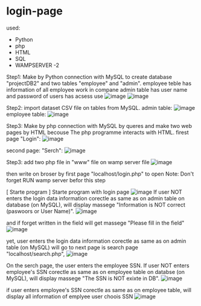 # login-page
used:
 - Python
 - php
 - HTML
 - SQL 
 - WAMPSERVER -2

Step1: Make by Python connection with MySQL to create database "projectDB2" and two tables "employee" and "admin".
employee teble has information of all employee work in compane 
admin table has user name and password of users has acsess use
![image](https://user-images.githubusercontent.com/107805330/180975242-e56ef46d-4744-4660-8395-9e6a8d7b3561.png)
![image](https://user-images.githubusercontent.com/107805330/180977577-c8bd4a60-a09b-462b-9881-34394eebd967.png)

Step2: import dataset CSV file on tables from MySQL.
admin table:
![image](https://user-images.githubusercontent.com/107805330/180977737-dce12eef-0b1a-45b8-8b75-00f58429b278.png)
employee table:
![image](https://user-images.githubusercontent.com/107805330/180977904-85f0a6d3-2230-49f4-b5ed-33f3ce501a32.png)

Step3: Make by php connection with MySQL by queres and make two web pages by HTML becouse The php programme interacts with HTML.
firest page "Login":
![image](https://user-images.githubusercontent.com/107805330/180981237-24a1bc65-3ac4-4eaa-9169-7c22a3553fad.png)

second page: "Serch": 
![image](https://user-images.githubusercontent.com/107805330/180981316-e109ab7b-b556-40b5-a20c-1667b1959ecd.png)


Step3: add two php file in "www" file on wamp server file 
![image](https://user-images.githubusercontent.com/107805330/180982375-d9c7e9e5-0368-4360-a8b2-3561e040b527.png)

then write on broser by first page "localhost/login.php" to open
Note: Don't forget RUN wamp server befor this step

[ Starte program ] 
Starte program with login page 
![image](https://user-images.githubusercontent.com/107805330/180984002-2d3e7386-8dd1-41b3-b69e-75b3949d9d8e.png)
If user NOT enters the login data information corectle as same as on admin table on database (on MySQL), will display massege "Information is NOT correct (paswoors or User Name)".
![image](https://user-images.githubusercontent.com/107805330/180985086-9e680576-5df8-4a92-972c-259b97d1eb54.png)

and if forget written in the field will get massege "Please fill in the field"
![image](https://user-images.githubusercontent.com/107805330/180985802-f99d4129-4998-4864-978a-d703ef3d7d43.png)

yet, user enters the login data information corectle as same as on admin table (on MySQL) will go to next page is search page "localhost/search.php",
![image](https://user-images.githubusercontent.com/107805330/180986679-5157a279-2c20-49ca-aa49-f34b8e701f95.png)

On the serch page, the user enters the employee SSN. If user NOT enters employee's SSN corectle as same as on employee table on databse (on MySQL), will display massege "The SSN is NOT exixte in DB".
![image](https://user-images.githubusercontent.com/107805330/180988325-d2e51e2c-4d94-46b8-adc7-ffd6f8ad8fd0.png)

if user enters employee's SSN corectle as same as on employee table, will display all information of emplyee user choois SSN
![image](https://user-images.githubusercontent.com/107805330/180988593-6cac5737-e4cb-4e27-80d8-09a3b91d5658.png)



 




